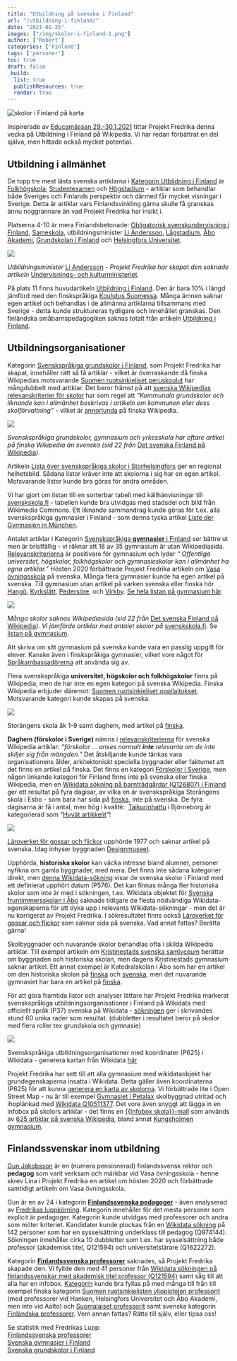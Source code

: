 ```yaml
---
title: "Utbildning på svenska i Finland"
url: "/utbildning-i-finland/"
date: "2021-01-25"
images: ["/img/skolor-i-finland-1.png"]
author: ['Robert']
categories: ['Finland']
tags: ['personer']
toc: true
draft: false
_build:
  list: true
  publishResources: true
  render: true
---
```


![skolor i Finland på karta](/img/skolor-i-finland-1.png)


Inspirerade av [Educamässan 29.-30.1.2021](https://educa.messukeskus.com/?lang=sv) tittar Projekt Fredrika denna vecka på Utbildning i Finland på Wikipedia. Vi har redan förbättrat en del själva, men hittade också mycket potential.

## Utbildning i allmänhet

De topp tre mest lästa svenska artiklarna i [Kategorin Utbildning i Finland](https://wiki.projektfredrika.fi/Utbildning_i_Finland) är [Folkhögskola](https://sv.wikipedia.org/wiki/Folkh%C3%B6gskola), [Studentexamen](https://sv.wikipedia.org/wiki/Studentexamen) och [Högstadium](https://sv.wikipedia.org/wiki/H%C3%B6gstadium) - artiklar som behandlar både Sveriges och Finlands perspektiv och därmed får mycket visningar i Sverige. Detta är artiklar vars Finlandsvinkling gärna skulle få granskas ännu noggrannare än vad Projekt Fredrika har insikt i.

Platserna 4-10 är mera Finlandsbetonade: [Obligatorisk svenskundervisning i Finland](https://sv.wikipedia.org/wiki/Obligatorisk_svenskundervisning_i_Finland), [Sameskola](https://sv.wikipedia.org/wiki/Sameskola), utbildningsminister [Li Andersson](https://sv.wikipedia.org/wiki/Li_Andersson), [Lågstadium](https://sv.wikipedia.org/wiki/L%C3%A5gstadium), [Åbo Akademi](https://sv.wikipedia.org/wiki/%C3%85bo_Akademi), [Grundskolan i Finland](https://sv.wikipedia.org/wiki/Grundskolan_i_Finland) och [Helsingfors Universitet](https://sv.wikipedia.org/wiki/Helsingfors_universitet).

![](/2021/01/image-24.png)

_Utbildningsminister_ [Li Andersson](https://sv.wikipedia.org/wiki/Li_Andersson) _- Projekt Fredrika har skapat den saknade artikeln_ [Undervisnings- och kulturministeriet](https://sv.wikipedia.org/wiki/Undervisnings-_och_kulturministeriet)_._

På plats 11 finns huvudartikeln [Utbildning i Finland](https://sv.wikipedia.org/wiki/Utbildning_i_Finland). Den är bara 10% i längd jämförd med den finskspråkiga [Koulutus Suomessa](https://fi.wikipedia.org/wiki/Koulutus_Suomessa). Många ämnen saknar egen artikel och behandlas i de allmänna artiklarna tillsammans med Sverige - detta kunde struktureras tydligare och innehållet granskas. Den finländska småbarnspedagogiken saknas totalt från artikeln [Utbildning i Finland](https://sv.wikipedia.org/wiki/Utbildning_i_Finland).

## Utbildningsorganisationer

Kategorin [Svenskspråkiga grundskolor i Finland](https://sv.wikipedia.org/wiki/Kategori:Svenska_grundskolor_i_Finland), som Projekt Fredrika har skapat, innehåller rätt så få artiklar - vilket är överraskande då finska Wikipedias motsvarande [Suomen ruotsinkieliset peruskoulut](https://fi.wikipedia.org/wiki/Luokka:Suomen_ruotsinkieliset_peruskoulut) har mångdubbelt med artiklar. Det beror främst på att [svenska Wikipedias relevanskriterier för skolor](https://sv.wikipedia.org/wiki/Wikipedia:Relevanskriterier#Skolor_och_bibliotek) har som regel att _“Kommunala grundskolor och liknande kan i allmänhet beskrivas i artikeln om kommunen eller dess skolförvaltning”_ - vilket är [annorlunda](https://fi.wikipedia.org/wiki/Wikipedia:Poistok%C3%A4yt%C3%A4nt%C3%B6/Suuntaviivoja) på finska Wikipedia. 

![](/2021/01/image-25.png)

_Svenskspråkiga grundskolor, gymnasium och yrkesskola har oftare artikel på finska Wikipedia än svenska (sid 22 från_ [Det svenska Finland på Wikipedia](/2020/12/Det_svenska_Finland_pa_Wikipedia_2020-11b.pdf)_)._

Artikeln [Lista över svenskspråkiga skolor i Storhelsingfors](https://sv.wikipedia.org/wiki/Lista_%C3%B6ver_svenskspr%C3%A5kiga_skolor_i_Storhelsingfors) ger en regional helhetsbild. Sådana listor kräver inte att skolorna i sig har en egen artikel. Motsvarande listor kunde bra göras för andra områden. 

Vi har gjort om listan till en sorterbar tabell med källhänvisningar till [svenskskola.fi](http://www.svenskskola.fi/) - tabellen kunde bra utvidgas med stadsdel och bild från Wikimedia Commons. Ett liknande sammandrag kunde göras för t.ex. alla svenskspråkiga gymnasier i Finland - som denna tyska artikel [Liste der Gymnasien in München](https://de.wikipedia.org/wiki/Liste_der_Gymnasien_in_M%C3%BCnchen).

Antalet artiklar i Kategorin [Svenskspråkiga **gymnasier** i Finland](https://sv.wikipedia.org/wiki/Kategori:Svenska_gymnasier_i_Finland) ser bättre ut men är bristfällig - vi räknar att 18 av 35 gymnasium är utan Wikipediasida. [Relevanskriterierna](https://sv.wikipedia.org/wiki/Wikipedia:Relevanskriterier#Skolor_och_bibliotek) är positivare för gymnasium och lyder _“ Offentliga universitet, högskolor, folkhögskolor och gymnasieskolor kan i allmänhet ha egna artiklar.”_ Hösten 2020 förbättrade Projekt Fredrika artikeln om [Vasa övningsskola](https://sv.wikipedia.org/wiki/Vasa_%C3%B6vningsskola) på svenska. Många flera gymnasier kunde ha egen artikel på svenska. Till gymnasium utan artikel på varken svenska eller finska hör [Hangö](https://sv.wikipedia.org/wiki/Hang%C3%B6), [Kyrkslätt](https://sv.wikipedia.org/wiki/Kyrksl%C3%A4tt), [Pedersöre](https://sv.wikipedia.org/wiki/Peders%C3%B6re), och [Virkby](https://sv.wikipedia.org/wiki/Virkby). [Se hela listan på gymnasium här](https://docs.google.com/spreadsheets/d/16R_M4JboS4NUk3VtVA17Sny7PnmOmgBzJ-cC3lxMq1Y/edit#gid=0).

![](/2021/01/image-26.png)

_Många skolor saknas Wikipediasida (sid 22 från_ [Det svenska Finland på Wikipedia](/2020/12/Det_svenska_Finland_pa_Wikipedia_2020-11b.pdf)_). Vi jämförde artiklar med antalet skolor på_ [svenskskola.fi](http://www.svenskskola.fi/skolor/). Se [listan på gymnasium](https://docs.google.com/spreadsheets/d/16R_M4JboS4NUk3VtVA17Sny7PnmOmgBzJ-cC3lxMq1Y/edit#gid=0).

Att skriva om sitt gymnasium på svenska kunde vara en passlig uppgift för elever. Kanske även i finskspråkiga gymnasier, vilket vore något för [Språkambassadörerna](https://www.kielilahettilaat.fi/) att använda sig av. 

Flera svenskspråkiga **universitet, högskolor och folkhögskolor** finns på Wikipedia, men de har inte en egen kategori på svenska Wikipedia. Finska Wikipedia erbjuder däremot: [Suomen ruotsinkieliset oppilaitokset](https://fi.wikipedia.org/wiki/Luokka:Suomen_ruotsinkieliset_oppilaitokset). Motsvarande kategori kunde skapas på svenska.

![](/2021/01/image-27-1024x620.png)

Storängens skola åk 1-9 samt daghem, med artikel på [finska](https://fi.wikipedia.org/wiki/Stor%C3%A4ngens_skola).

**Daghem (förskolor i Sverige)** nämns i [relevanskriterierna](https://sv.wikipedia.org/wiki/Wikipedia:Att_skriva_om_utbildning) för svenska Wikipedia artiklar: _“förskolor ... anses normalt **inte** relevanta om de inte skiljer sig från mängden.”_ Det åtskiljande kunde tänkas vara organisationens ålder, arkitektoniskt speciella byggnader eller faktumet att det finns en artikel på finska. Det finns en kategori [Förskolor i Sverige](https://sv.wikipedia.org/wiki/Kategori:F%C3%B6rskolor_i_Sverige), men någon linkande kategori för Finland finns inte på svenska eller finska Wikipedia, men en [Wikidata sökning på barnträdgårdar (Q126807) i Finland](https://query.wikidata.org/#%23%20barnst%C3%A4dg%C3%A5rdar%20i%20Finland%0ASELECT%20%3Fitem%20%3FitemLabel%20%3FlangLabel%20%3FinomLabel%20%3Fwpsv_title%20%3Fwpfi_title%0AWHERE%20%0A%7B%0A%20%20%3Fitem%20wdt%3AP31%2Fwdt%3AP279%2a%20wd%3AQ126807.%0A%20%20%3Fitem%20wdt%3AP17%20wd%3AQ33.%0A%20%20OPTIONAL%20%7B%20%3Fitem%20wdt%3AP37%20%3Flang.%7D%0A%20%20OPTIONAL%20%7B%20%3Fitem%20wdt%3AP131%20%3Finom.%7D%20%20%0A%20%20OPTIONAL%20%7B%20%3Fwpsv%20schema%3Aabout%20%3Fitem%20.%20%3Fwpsv%20schema%3AisPartOf%20%3Chttps%3A%2F%2Fsv.wikipedia.org%2F%3E%3Bschema%3Aname%20%3Fwpsv_title.%7D%0A%20%20OPTIONAL%20%7B%20%3Fwpfi%20schema%3Aabout%20%3Fitem%20.%20%3Fwpfi%20schema%3AisPartOf%20%3Chttps%3A%2F%2Ffi.wikipedia.org%2F%3E%3Bschema%3Aname%20%3Fwpfi_title.%7D%0A%20%20%0A%20%20SERVICE%20wikibase%3Alabel%20%7B%20bd%3AserviceParam%20wikibase%3Alanguage%20%22sv%2Cfi%2Cen%2C%5BAUTO_LANGUAGE%5D%22.%20%7D%0A%7D%0A) ger ett resultat på fyra dagisar, av vilka en är svenskspråkiga Storängens skola i Esbo - som bara har sida på [finska](https://fi.wikipedia.org/wiki/Stor%C3%A4ngens_skola), inte på svenska. De fyra dagisarna är få i antal, men hög i kvalité:  [Taikurinhattu](https://fi.wikipedia.org/wiki/Taikurinhattu) i Björneborg är kategorierad som “[Hyvät artikkelit](https://fi.wikipedia.org/wiki/Wikipedia:Hyv%C3%A4t_artikkelit)”!

![](https://lh5.googleusercontent.com/6960Jk7dLP3DJHfj1wZyce8lhyY0w7TAH3m6Y2a5aJ0hjoqPSgftI9kdowzuXPQRM6SRo809-6dpbpKsKP9knvlqtKWid4XlVte--iue8StXWv6f525w4WIuRfrpBFatIC4JDJqc)

[Läroverket för gossar och flickor](https://fi.wikipedia.org/wiki/L%C3%A4roverket_f%C3%B6r_gossar_och_flickor) upphörde 1977 och saknar artikel på svenska. Idag inhyser byggnaden [Designmuseet](https://sv.wikipedia.org/wiki/Designmuseet).

Upphörda, **historiska skolor** kan väcka intresse bland alumner, personer nyfikna om gamla byggnader, med mera. Det finns inte sådana kategorier direkt, men [denna Wikidata-sökning](https://query.wikidata.org/#%23%20skolor%20i%20Finland%20med%20ett%20upph%C3%B6rt%20datum%0ASELECT%20DISTINCT%20%3Fitem%20%3FitemLabel%20%3Fupph%C3%B6rtdatum%20%3FlangLabel%20%3Fwpsv_title%20%3Fwpfi_title%0AWHERE%20%0A%7B%0A%20%20%3Fitem%20wdt%3AP31%2Fwdt%3AP279%2a%20wd%3AQ5341295.%0A%20%20%3Fitem%20wdt%3AP17%20wd%3AQ33.%0A%20%20%3Fitem%20wdt%3AP37%20wd%3AQ9027.%0A%20%20%3Fitem%20wdt%3AP576%20%3Fupph%C3%B6rtdatum.%0A%20%20OPTIONAL%20%7B%20%3Fitem%20wdt%3AP37%20%3Flang%7D%0A%20%20OPTIONAL%20%7B%20%3Fwpsv%20schema%3Aabout%20%3Fitem%20.%20%3Fwpsv%20schema%3AisPartOf%20%3Chttps%3A%2F%2Fsv.wikipedia.org%2F%3E%3Bschema%3Aname%20%3Fwpsv_title.%7D%0A%20%20OPTIONAL%20%7B%20%3Fwpfi%20schema%3Aabout%20%3Fitem%20.%20%3Fwpfi%20schema%3AisPartOf%20%3Chttps%3A%2F%2Ffi.wikipedia.org%2F%3E%3Bschema%3Aname%20%3Fwpfi_title.%7D%0A%20%20%0A%20%20SERVICE%20wikibase%3Alabel%20%7B%20bd%3AserviceParam%20wikibase%3Alanguage%20%22sv%2Cfi%2Cen%2C%5BAUTO_LANGUAGE%5D%22.%20%7D%0A%7D%0A%0AORDER%20BY%20%3Fupph%C3%B6rtdatum) visar de svenska skolor i Finland med ett definierat upphört datum (P576). Det kan finnas många fler historiska skolor som inte är med i sökningen, t.ex. Wikidata objektet för [Svenska fruntimmersskolan i Åbo](https://www.wikidata.org/wiki/Q21281797) saknade tidigare de flesta nödvändiga Wikidata-egenskaperna för att dyka upp i relevanta Wikidata-sökningar - men det är nu korrigerat av Projekt Fredrika. I sökresultatet finns också [Läroverket för gossar och flickor](https://fi.wikipedia.org/wiki/L%C3%A4roverket_f%C3%B6r_gossar_och_flickor) som saknar sida på svenska. Vad annat fattas? Berätta gärna! 

Skolbyggnader och nuvarande skolor behandlas ofta i skilda Wikipedia artiklar. Till exempel artikeln om [Kristinestads svenska samlyceum](https://sv.wikipedia.org/wiki/Kristinestads_svenska_samlyceum) berättar om byggnaden och historiska skolan, men dagens Kristinestads gymnasium saknar artikel. Ett annat exempel är Katedralskolan i Åbo som har en artikel om den historiska skolan på [finska](https://fi.wikipedia.org/wiki/Turun_katedraalikoulu) och [svenska](https://sv.wikipedia.org/wiki/Katedralskolan_i_%C3%85bo), men det nuvarande gymnasiet har bara en artikel på [finska](https://fi.wikipedia.org/wiki/Katedralskolan_i_%C3%85bo).

För att göra framtida listor och analyser lättare har Projekt Fredrika markerat svenskspråkiga utbildningsorganisationer i Finland på Wikidata med officiellt språk (P37) svenska på Wikidata - [sökningen](https://query.wikidata.org/#%23%20skolor%20med%20officiellt%20spr%C3%A5k%20svenska%20i%20Finland%0ASELECT%20DISTINCT%20%3Fskola%20%3FskolaLabel%20%3Finstansav%20%3FinstansavLabel%20%3Fwpsv_title%20%3Fwpfi_title%20%3Fcoords%0AWHERE%20%0A%7B%0A%20%20%3Fskola%20wdt%3AP37%20wd%3AQ9027.%0A%20%20%3Fskola%20wdt%3AP17%20wd%3AQ33.%20%0A%20%20%3Fskola%20wdt%3AP31%2Fwdt%3AP279%2a%20wd%3AQ5341295.%0A%20%20%3Fskola%20wdt%3AP31%20%3Finstansav.%0A%20%20OPTIONAL%20%7B%20%3Fskola%20wdt%3AP625%20%3Fcoords%7D%0A%20%20OPTIONAL%20%7B%20%3Fwpsv%20schema%3Aabout%20%3Fskola%20.%20%3Fwpsv%20schema%3AisPartOf%20%3Chttps%3A%2F%2Fsv.wikipedia.org%2F%3E%3Bschema%3Aname%20%3Fwpsv_title.%7D%0A%20%20OPTIONAL%20%7B%20%3Fwpfi%20schema%3Aabout%20%3Fskola%20.%20%3Fwpfi%20schema%3AisPartOf%20%3Chttps%3A%2F%2Ffi.wikipedia.org%2F%3E%3Bschema%3Aname%20%3Fwpfi_title.%7D%0A%20%20%0A%20%20SERVICE%20wikibase%3Alabel%20%7B%20bd%3AserviceParam%20wikibase%3Alanguage%20%22sv%2Cfi%2Cen%2C%5BAUTO_LANGUAGE%5D%22.%20%7D%0A%7D%0AORDER%20BY%20%3FinstansavLabel%20%3FskolaLabel) ger i skrivandes stund 60 unika rader som resultat. (dubbletter i resultatet beror på skolor med flera roller tex grundskola och gymnasie)

![](/2021/01/skolor-i-finland-1-1024x606.png)

Svenskspråkiga utbildningsorganisationer med koordinater (P625) i Wikidata - generera kartan från Wikidata [här](https://query.wikidata.org/#%23defaultView%3AMap%0A%23%20skolor%20med%20officiellt%20spr%C3%A5k%20svenska%20i%20Finland%0ASELECT%20DISTINCT%20%3Fskola%20%3FskolaLabel%20%0A%23%3Finstansav%20%3FinstansavLabel%20%0A%3Fwpsv_title%20%3Fwpfi_title%20%3Fcoords%0AWHERE%20%0A%7B%0A%20%20%3Fskola%20wdt%3AP37%20wd%3AQ9027.%0A%20%20%3Fskola%20wdt%3AP17%20wd%3AQ33.%20%0A%20%20%3Fskola%20wdt%3AP31%2Fwdt%3AP279%2a%20wd%3AQ5341295.%0A%20%20%3Fskola%20wdt%3AP31%20%3Finstansav.%0A%20%20%3Fskola%20wdt%3AP625%20%3Fcoords%0A%20%20OPTIONAL%20%7B%20%3Fwpsv%20schema%3Aabout%20%3Fskola%20.%20%3Fwpsv%20schema%3AisPartOf%20%3Chttps%3A%2F%2Fsv.wikipedia.org%2F%3E%3Bschema%3Aname%20%3Fwpsvtitle.%20BIND%28CONCAT%28%22wp-svenska%3A%20%22%2C%3Fwpsvtitle%29%20AS%20%3Fwpsv_title%29%7D%0A%20%20OPTIONAL%20%7B%20%3Fwpfi%20schema%3Aabout%20%3Fskola%20.%20%3Fwpfi%20schema%3AisPartOf%20%3Chttps%3A%2F%2Ffi.wikipedia.org%2F%3E%3Bschema%3Aname%20%3Fwpfititle.%20BIND%28CONCAT%28%22wp-finska%3A%20%22%2C%3Fwpfititle%29%20AS%20%3Fwpfi_title%29%7D%0A%20%20%0A%20%20SERVICE%20wikibase%3Alabel%20%7B%20bd%3AserviceParam%20wikibase%3Alanguage%20%22sv%2Cfi%2Cen%2C%5BAUTO_LANGUAGE%5D%22.%20%7D%0A%7D%0AORDER%20BY%20%3FinstansavLabel%20%3FskolaLabel)

Projekt Fredrika har sett till att alla gymnasium med wikidataobjekt har grundegenskaperna insatta i Wikidata. Detta gäller även koordinaterna (P625) för att kunna [generera en karta av skolorna](https://query.wikidata.org/#%23defaultView%3AMap%0A%23%20skolor%20med%20officiellt%20spr%C3%A5k%20svenska%20i%20Finland%0ASELECT%20DISTINCT%20%3Fskola%20%3FskolaLabel%20%3Finstansav%20%3FinstansavLabel%20%3Fwpsv_title%20%3Fwpfi_title%20%3Fcoords%0AWHERE%20%0A%7B%0A%20%20%3Fskola%20wdt%3AP37%20wd%3AQ9027.%0A%20%20%3Fskola%20wdt%3AP17%20wd%3AQ33.%20%0A%20%20%3Fskola%20wdt%3AP31%2Fwdt%3AP279%2a%20wd%3AQ5341295.%0A%20%20%3Fskola%20wdt%3AP31%20%3Finstansav.%0A%20%20%3Fskola%20wdt%3AP625%20%3Fcoords%0A%20%20%0A%20%20OPTIONAL%20%7B%20%3Fwpsv%20schema%3Aabout%20%3Fskola%20.%20%3Fwpsv%20schema%3AisPartOf%20%3Chttps%3A%2F%2Fsv.wikipedia.org%2F%3E%3Bschema%3Aname%20%3Fwpsvtitle.%20BIND%28CONCAT%28%22wp-svenska%3A%20%22%2C%3Fwpsvtitle%29%20AS%20%3Fwpsv_title%29%7D%0A%20%20OPTIONAL%20%7B%20%3Fwpfi%20schema%3Aabout%20%3Fskola%20.%20%3Fwpfi%20schema%3AisPartOf%20%3Chttps%3A%2F%2Ffi.wikipedia.org%2F%3E%3Bschema%3Aname%20%3Fwpfititle.%20BIND%28CONCAT%28%22wp-finska%3A%20%22%2C%3Fwpfititle%29%20AS%20%3Fwpfi_title%29%7D%0A%20%20%0A%20%20%20%20%0A%20%20%0A%20%20SERVICE%20wikibase%3Alabel%20%7B%20bd%3AserviceParam%20wikibase%3Alanguage%20%22sv%2Cfi%2Cen%2C%5BAUTO_LANGUAGE%5D%22.%20%7D%0A%7D%0AORDER%20BY%20%3FinstansavLabel%20%3FskolaLabel). Vi förbättrade lite i Open Street Map - nu är till exempel [Gymnasiet i Petalax](https://www.openstreetmap.org/way/897961417) skolbyggnad utritad och ihoplänkad med [Wikidata Q10511377](https://www.wikidata.org/wiki/Q10511377). Det vore även snyggt att lägga in en infobox på skolors artiklar - det finns en [{{Infobox skola}}-mall](https://petscan.wmflabs.org/) som används av [625 artiklar på svenska Wikipedia](https://petscan.wmflabs.org/?psid=18279533), bland annat [Kungsholmen gymnasium](https://sv.wikipedia.org/wiki/Kungsholmens_gymnasium/Stockholms_musikgymnasium).

## Finlandssvenskar inom utbildning

[Gun Jakobsson](https://sv.wikipedia.org/wiki/Gun_Jakobsson) är en (numera pensionerad) finlandssvensk rektor och **pedagog** som varit verksam och märkbar vid Vasa övningsskola - henne skrev Lina i Projekt Fredrika en artikel om hösten 2020 och förbättrade samtidigt artikeln om Vasa övningsskola.

Gun är en av 24 i kategorin [**Finlandssvenska pedagoger**](https://sv.wikipedia.org/wiki/Kategori:Finlandssvenska_pedagoger) - även analyserad av [Fredrikas luppkörning](https://wiki.projektfredrika.fi/Finlandssvenskar#28_Kategori:Finlandssvenska_pedagoger_.28sv.29). Kategorin innehåller för det mesta personer som explicit är pedagoger. Kategorin kunde utvidgas med professorer och andra som möter kriteriet. Kandidater kunde plockas från en [Wikidata sökning](https://query.wikidata.org/#%23%20Finlandssvenska%20pedagoger%0ASELECT%20DISTINCT%20%3Fperson%20%3FpersonLabel%20%20%3Fpedagog%20%3FpedagogLabel%20%3Fwpsv_title%20%3Fwpfi_title%0AWHERE%20%0A%7B%0A%20%20%3Fperson%20wdt%3AP31%20wd%3AQ5.%0A%20%20%3Fperson%20wdt%3AP172%20wd%3AQ726673.%0A%20%20%3Fpedagog%20wdt%3AP279%2a%20wd%3AQ974144.%0A%20%20%3Fperson%20wdt%3AP106%20%3Fpedagog.%0A%20%20%0A%20%20OPTIONAL%20%7B%20%3Fwpsv%20schema%3Aabout%20%3Fperson%20.%20%3Fwpsv%20schema%3AisPartOf%20%3Chttps%3A%2F%2Fsv.wikipedia.org%2F%3E%3Bschema%3Aname%20%3Fwpsv_title.%7D%0A%20%20OPTIONAL%20%7B%20%3Fwpfi%20schema%3Aabout%20%3Fperson%20.%20%3Fwpfi%20schema%3AisPartOf%20%3Chttps%3A%2F%2Ffi.wikipedia.org%2F%3E%3Bschema%3Aname%20%3Fwpfi_title.%7D%0A%20%20%0A%20%20SERVICE%20wikibase%3Alabel%20%7B%20bd%3AserviceParam%20wikibase%3Alanguage%20%22sv%2Cfi%2Cen%2C%5BAUTO_LANGUAGE%5D%22.%20%7D%0A%7DORDER%20BY%20%3FpersonLabel) på 142 personer som har en sysselsättning underklass till pedagog (Q974144). Sökningen innehåller cirka 10 dubbletter som t.ex. har sysselsättning både professor (akademisk titel, Q121594) och universitetslärare (Q1622272). 

Kategorin [**Finlandssvenska** **professorer**](https://sv.wikipedia.org/wiki/Kategori:Finlandssvenska_professorer) saknades, så Projekt Fredrika skapade den. Vi fyllde den med 41 personer från [Wikidata sökningen på finlandssvenskar med akademisk titel professor (Q121594)](https://query.wikidata.org/#%23%20Finlandssvenska%20professor%2C%20akademisk%20tittel%20Q121594%0ASELECT%20DISTINCT%20%3Fperson%20%3FpersonLabel%20%20%3Fpedagog%20%3FpedagogLabel%20%3FarbetsgivareLabel%20%3Fwpsv_title%20%3Fwpfi_title%0AWHERE%20%0A%7B%0A%20%20%3Fperson%20wdt%3AP31%20wd%3AQ5.%0A%20%20%3Fperson%20wdt%3AP172%20wd%3AQ726673.%0A%20%20%3Fpedagog%20wdt%3AP279%2a%20wd%3AQ121594.%0A%20%20%3Fperson%20wdt%3AP106%20%3Fpedagog.%0A%20%20OPTIONAL%7B%3Fperson%20wdt%3AP108%20%3Farbetsgivare%7D%0A%20%20%0A%20%20OPTIONAL%20%7B%20%3Fwpsv%20schema%3Aabout%20%3Fperson%20.%20%3Fwpsv%20schema%3AisPartOf%20%3Chttps%3A%2F%2Fsv.wikipedia.org%2F%3E%3Bschema%3Aname%20%3Fwpsv_title.%7D%0A%20%20OPTIONAL%20%7B%20%3Fwpfi%20schema%3Aabout%20%3Fperson%20.%20%3Fwpfi%20schema%3AisPartOf%20%3Chttps%3A%2F%2Ffi.wikipedia.org%2F%3E%3Bschema%3Aname%20%3Fwpfi_title.%7D%0A%20%20%0A%20%20SERVICE%20wikibase%3Alabel%20%7B%20bd%3AserviceParam%20wikibase%3Alanguage%20%22sv%2Cfi%2Cen%2C%5BAUTO_LANGUAGE%5D%22.%20%7D%0A%7DORDER%20BY%20%3FpersonLabel) samt såg till att alla har en infobox. [Kategorin](https://sv.wikipedia.org/wiki/Kategori:Finlandssvenska_professorer) kunde bra fyllas på med många till från till exempel finska kategorin [Suomen ruotsinkielisten yliopistojen professorit](https://fi.wikipedia.org/wiki/Luokka:Suomen_ruotsinkielisten_yliopistojen_professorit) (med professorer vid Hanken, Helsingfors Universitet och Åbo Akademi, men inte vid Aalto) och [Suomalaiset professorit](https://fi.wikipedia.org/wiki/Luokka:Suomalaiset_professorit) samt svenska kategorin [Finländska professorer](https://sv.wikipedia.org/wiki/Kategori:Finl%C3%A4ndska_professorer). Vem annan fattas? Rätta till själv, eller tipsa oss!

Se statistik med Fredrikas Lupp:  
[Finlandssvenska professorer](https://wiki.projektfredrika.fi/Finlandssvenska_professorer)  
[Svenska gymnasier i Finland](https://wiki.projektfredrika.fi/Svenska_gymnasier_i_Finland)  
[Svenska grundskolor i Finland](https://wiki.projektfredrika.fi/Svenska_grundskolor_i_Finland)
